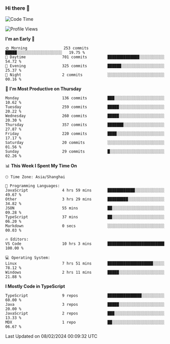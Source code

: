 ### Hi there 👋

<!--
**waynelwz/waynelwz** is a ✨ _special_ ✨ repository because its `README.md` (this file) appears on your GitHub profile.

Here are some ideas to get you started:

- 🔭 I’m currently working on ...
- 🌱 I’m currently learning ...
- 👯 I’m looking to collaborate on ...
- 🤔 I’m looking for help with ...
- 💬 Ask me about ...
- 📫 How to reach me: ...
- 😄 Pronouns: ...
- ⚡ Fun fact: ...
-->

<!--START_SECTION:waka-->
![Code Time](http://img.shields.io/badge/Code%20Time-2%2C449%20hrs%2043%20mins-blue)

![Profile Views](http://img.shields.io/badge/Profile%20Views-1-blue)

**I'm an Early 🐤** 

```text
🌞 Morning                253 commits         █████░░░░░░░░░░░░░░░░░░░░   19.75 % 
🌆 Daytime                701 commits         ██████████████░░░░░░░░░░░   54.72 % 
🌃 Evening                325 commits         ██████░░░░░░░░░░░░░░░░░░░   25.37 % 
🌙 Night                  2 commits           ░░░░░░░░░░░░░░░░░░░░░░░░░   00.16 % 
```
📅 **I'm Most Productive on Thursday** 

```text
Monday                   136 commits         ███░░░░░░░░░░░░░░░░░░░░░░   10.62 % 
Tuesday                  259 commits         █████░░░░░░░░░░░░░░░░░░░░   20.22 % 
Wednesday                260 commits         █████░░░░░░░░░░░░░░░░░░░░   20.30 % 
Thursday                 357 commits         ███████░░░░░░░░░░░░░░░░░░   27.87 % 
Friday                   220 commits         ████░░░░░░░░░░░░░░░░░░░░░   17.17 % 
Saturday                 20 commits          ░░░░░░░░░░░░░░░░░░░░░░░░░   01.56 % 
Sunday                   29 commits          █░░░░░░░░░░░░░░░░░░░░░░░░   02.26 % 
```


📊 **This Week I Spent My Time On** 

```text
🕑︎ Time Zone: Asia/Shanghai

💬 Programming Languages: 
JavaScript               4 hrs 59 mins       ████████████░░░░░░░░░░░░░   49.67 % 
Other                    3 hrs 29 mins       █████████░░░░░░░░░░░░░░░░   34.82 % 
JSON                     55 mins             ██░░░░░░░░░░░░░░░░░░░░░░░   09.28 % 
TypeScript               37 mins             ██░░░░░░░░░░░░░░░░░░░░░░░   06.20 % 
Markdown                 0 secs              ░░░░░░░░░░░░░░░░░░░░░░░░░   00.03 % 

🔥 Editors: 
VS Code                  10 hrs 3 mins       █████████████████████████   100.00 % 

💻 Operating System: 
Linux                    7 hrs 51 mins       ████████████████████░░░░░   78.12 % 
Windows                  2 hrs 11 mins       █████░░░░░░░░░░░░░░░░░░░░   21.88 % 
```

**I Mostly Code in TypeScript** 

```text
TypeScript               9 repos             ███████████████░░░░░░░░░░   60.00 % 
Java                     3 repos             █████░░░░░░░░░░░░░░░░░░░░   20.00 % 
JavaScript               2 repos             ███░░░░░░░░░░░░░░░░░░░░░░   13.33 % 
MDX                      1 repo              ██░░░░░░░░░░░░░░░░░░░░░░░   06.67 % 
```




 Last Updated on 08/02/2024 00:09:32 UTC
<!--END_SECTION:waka-->
